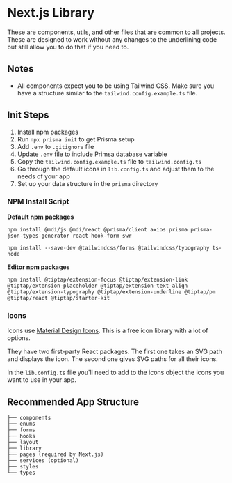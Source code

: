 # Next.js Library

These are components, utils, and other files that are common to all projects. These are designed to work without any changes to the underlining code but still allow you to do that if you need to.

## Notes

- All components expect you to be using Tailwind CSS. Make sure you have a structure similar to the `tailwind.config.example.ts` file.

## Init Steps

1. Install npm packages
2. Run `npx prisma init` to get Prisma setup
3. Add `.env` to `.gitignore` file
4. Update `.env` file to include Primsa database variable
5. Copy the `tailwind.config.example.ts` file to `tailwind.config.ts`
6. Go through the default icons in `lib.config.ts` and adjust them to the needs of your app
7. Set up your data structure in the `prisma` directory

### NPM Install Script

**Default npm packages**

```
npm install @mdi/js @mdi/react @prisma/client axios prisma prisma-json-types-generator react-hook-form swr
```

```
npm install --save-dev @tailwindcss/forms @tailwindcss/typography ts-node
```

**Editor npm packages**

```
npm install @tiptap/extension-focus @tiptap/extension-link @tiptap/extension-placeholder @tiptap/extension-text-align @tiptap/extension-typography @tiptap/extension-underline @tiptap/pm @tiptap/react @tiptap/starter-kit
```

### Icons

Icons use [Material Design Icons](https://pictogrammers.com/library/mdi/). This is a free icon library with a lot of options.

They have two first-party React packages. The first one takes an SVG path and displays the icon. The second one gives SVG paths for all their icons.

In the `lib.config.ts` file you'll need to add to the icons object the icons you want to use in your app.

## Recommended App Structure

```
├── components
├── enums
├── forms
├── hooks
├── layout
├── library
├── pages (required by Next.js)
├── services (optional)
├── styles
└── types
```
